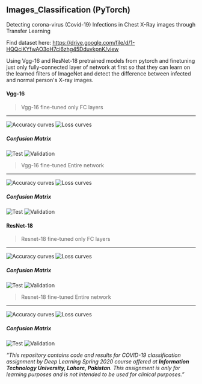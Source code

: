 ## Images_Classification (PyTorch)

Detecting corona-virus (Covid-19) Infections in Chest X-Ray images through Transfer Learning

Find dataset here: https://drive.google.com/file/d/1-HQQciKYfwAO3oH7ci6zhg45DduvkpnK/view

Using Vgg-16 and ResNet-18 pretrained models from pytorch and finetuning just only fully-connected layer of network at first so that they can learn on the learned filters of ImageNet and detect the difference between infected and normal person\'s X\-ray images. 

#### Vgg-16
> Vgg-16 fine-tuned only FC layers
-----

![Accuracy curves](/Accuracy_Loss/vgg_fc_acc.png) ![Loss curves](/Accuracy_Loss/vgg_fc_loss.png)

##### Confusion Matrix
![Test](/ConfusionMatrix/Only_FC/vggCM_test.png) ![Validation](/ConfusionMatrix/Only_FC/vggCM_val.png)


> Vgg-16 fine-tuned Entire network
-----

![Accuracy curves](/Accuracy_Loss/vgg_Ent_acc.png)  ![Loss curves](/Accuracy_Loss/vgg_Ent_loss.png)

##### Confusion Matrix
![Test](/ConfusionMatrix/Entire/vggCM_test.png) ![Validation](/ConfusionMatrix/Entire/vggCM_val.png)


#### ResNet-18
> Resnet-18 fine-tuned only FC layers
-----

![Accuracy curves](/Accuracy_Loss/resnet_fc_acc.png)  ![Loss curves](/Accuracy_Loss/resnet_fc_loss.png)

##### Confusion Matrix
![Test](/ConfusionMatrix/Only_FC/resnetCM_test.png) ![Validation](/ConfusionMatrix/Only_FC/resnetCM_val.png)


> Resnet-18 fine-tuned Entire network
-----

![Accuracy curves](/Accuracy_Loss/resnet_Ent_acc.png)  ![Loss curves](/Accuracy_Loss/resnet_Ent_loss.png)

##### Confusion Matrix
![Test](/ConfusionMatrix/Entire/resnetCM_test.png) ![Validation](/ConfusionMatrix/Entire/resnetCM_val.png)





_“This repository contains code and results for COVID-19 classification assignment by Deep Learning Spring 2020 course offered at **Information Technology University, Lahore, Pakistan**. This assignment is only for learning purposes and is not intended to be used for clinical purposes.”_
